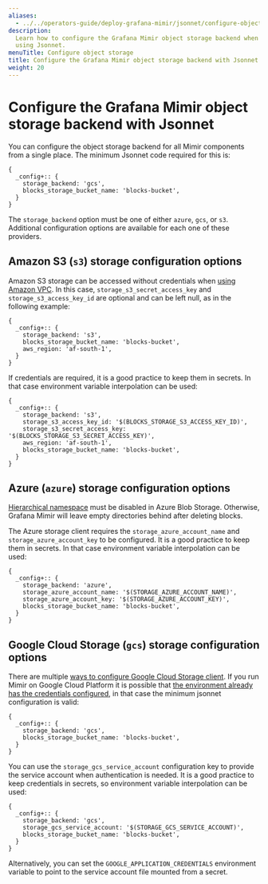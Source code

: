 ```yaml
---
aliases:
  - ../../operators-guide/deploy-grafana-mimir/jsonnet/configure-object-storage-backend/
description:
  Learn how to configure the Grafana Mimir object storage backend when
  using Jsonnet.
menuTitle: Configure object storage
title: Configure the Grafana Mimir object storage backend with Jsonnet
weight: 20
---
```


# Configure the Grafana Mimir object storage backend with Jsonnet

You can configure the object storage backend for all Mimir components from a single place.
The minimum Jsonnet code required for this is:

```jsonnet
{
  _config+:: {
    storage_backend: 'gcs',
    blocks_storage_bucket_name: 'blocks-bucket',
  }
}
```

The `storage_backend` option must be one of either `azure`, `gcs`, or `s3`.
Additional configuration options are available for each one of these providers.

## Amazon S3 (`s3`) storage configuration options

Amazon S3 storage can be accessed without credentials when [using Amazon VPC](https://aws.amazon.com/premiumsupport/knowledge-center/s3-private-connection-no-authentication/).
In this case, `storage_s3_secret_access_key` and `storage_s3_access_key_id` are optional and can be left null, as in the following example:

```jsonnet
{
  _config+:: {
    storage_backend: 's3',
    blocks_storage_bucket_name: 'blocks-bucket',
    aws_region: 'af-south-1',
  }
}
```

If credentials are required, it is a good practice to keep them in secrets. In that case environment variable interpolation can be used:

```jsonnet
{
  _config+:: {
    storage_backend: 's3',
    storage_s3_access_key_id: '$(BLOCKS_STORAGE_S3_ACCESS_KEY_ID)',
    storage_s3_secret_access_key: '$(BLOCKS_STORAGE_S3_SECRET_ACCESS_KEY)',
    aws_region: 'af-south-1',
    blocks_storage_bucket_name: 'blocks-bucket',
  }
}
```

## Azure (`azure`) storage configuration options

[Hierarchical namespace](https://learn.microsoft.com/en-us/azure/storage/blobs/data-lake-storage-namespace) must be disabled in Azure Blob Storage.
Otherwise, Grafana Mimir will leave empty directories behind after deleting blocks.

The Azure storage client requires the `storage_azure_account_name` and `storage_azure_account_key` to be configured.
It is a good practice to keep them in secrets. In that case environment variable interpolation can be used:

```jsonnet
{
  _config+:: {
    storage_backend: 'azure',
    storage_azure_account_name: '$(STORAGE_AZURE_ACCOUNT_NAME)',
    storage_azure_account_key: '$(STORAGE_AZURE_ACCOUNT_KEY)',
    blocks_storage_bucket_name: 'blocks-bucket',
  }
}
```

## Google Cloud Storage (`gcs`) storage configuration options

There are multiple [ways to configure Google Cloud Storage client](../../../configure/configuration-parameters/#gcs_storage_backend).
If you run Mimir on Google Cloud Platform it is possible that [the environment already has the credentials configured](https://cloud.google.com/storage/docs/authentication#libauth),
in that case the minimum jsonnet configuration is valid:

```jsonnet
{
  _config+:: {
    storage_backend: 'gcs',
    blocks_storage_bucket_name: 'blocks-bucket',
  }
}
```

You can use the `storage_gcs_service_account` configuration key to provide the service account when authentication is needed.
It is a good practice to keep credentials in secrets, so environment variable interpolation can be used:

```jsonnet
{
  _config+:: {
    storage_backend: 'gcs',
    storage_gcs_service_account: '$(STORAGE_GCS_SERVICE_ACCOUNT)',
    blocks_storage_bucket_name: 'blocks-bucket',
  }
}
```

Alternatively, you can set the `GOOGLE_APPLICATION_CREDENTIALS` environment variable to point to the service account file mounted from a secret.
